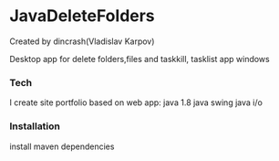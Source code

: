 # JavaDeleteFolders

Created by dincrash(Vladislav Karpov)

Desktop app for delete folders,files and taskkill, tasklist app windows

### Tech

I create site portfolio based on web app:
java 1.8
java swing
java i/o

### Installation

install maven dependencies

